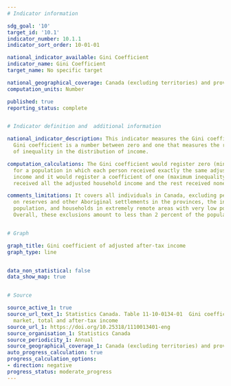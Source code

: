 ```yaml
---
# Indicator information

sdg_goal: '10'
target_id: '10.1'
indicator_number: 10.1.1
indicator_sort_order: 10-01-01

national_indicator_available: Gini Coefficient
indicator_name: Gini Coefficient
target_name: No specific target

national_geographical_coverage: Canada (excluding territories) and provinces
computation_units: Number

published: true
reporting_status: complete


# Indicator definition and  additional information

national_indicator_description: This indicator measures the Gini coefficient. The
  Gini coefficient is a number between zero and one that measures the relative degree
  of inequality in the distribution of income.

computation_calculations: The Gini coefficient would register zero (minimum inequality)
  for a population in which each person received exactly the same adjusted household
  income and it would register a coefficient of one (maximum inequality) if one person
  received all the adjusted household income and the rest received none.

comments_limitations: It covers all individuals in Canada, excluding persons living
  on reserves and other Aboriginal settlements in the provinces, the institutionalized
  population, and households in extremely remote areas with very low population density.
  Overall, these exclusions amount to less than 2 percent of the population.


# Graph

graph_title: Gini coefficient of adjusted after-tax income
graph_type: line


data_non_statistical: false
data_show_map: true


# Source

source_active_1: true
source_url_text_1: Statistics Canada. Table 11-10-0134-01  Gini coefficients of adjusted
  market, total and after-tax income
source_url_1: https://doi.org/10.25318/1110013401-eng
source_organisation_1: Statistics Canada
source_periodicity_1: Annual
source_geographical_coverage_1: Canada (excluding territories) and provinces
auto_progress_calculation: true
progress_calculation_options:
- direction: negative
progress_status: moderate_progress
---
```

